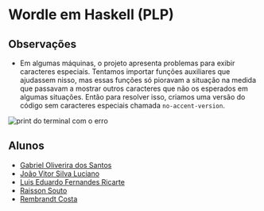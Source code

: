 # Wordle em Haskell (PLP)

## Observações

- Em algumas máquinas, o projeto apresenta problemas para exibir caracteres especiais. Tentamos importar funções auxiliares que ajudassem nisso, mas essas funções só pioravam a situação na medida que passavam a mostrar outros caracteres que não os esperados em algumas situações. Então para resolver isso, criamos uma versão do código sem caracteres especiais chamada ``` no-accent-version ```.

<img src="https://github.com/raissonsouto/Wordle-PLP/blob/main/erro-caracteres-especiais.png" alt="print do terminal com o erro"/>

## Alunos

- [Gabriel Oliverira dos Santos](https://github.com/Gabriel-S1)
- [João Vitor Silva Luciano](https://github.com/joaovitorsl)
- [Luis Eduardo Fernandes Ricarte](https://github.com/luisricarte)
- [Raisson Souto](https://github.com/raissonsouto)
- [Rembrandt Costa](https://github.com/rembrandtcosta)
